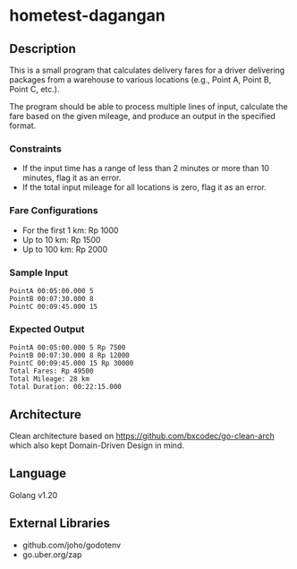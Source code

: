 # hometest-dagangan

## Description

This is a small program that calculates delivery fares for a driver delivering packages from a warehouse to various locations (e.g., Point A, Point B, Point C, etc.).

The program should be able to process multiple lines of input, calculate the fare based on the given mileage, and produce an output in the specified format.

### Constraints

- If the input time has a range of less than 2 minutes or more than 10 minutes, flag it as an error.
- If the total input mileage for all locations is zero, flag it as an error.

### Fare Configurations

- For the first 1 km: Rp 1000
- Up to 10 km: Rp 1500
- Up to 100 km: Rp 2000

### Sample Input

```
PointA 00:05:00.000 5
PointB 00:07:30.000 8
PointC 00:09:45.000 15
```

### Expected Output

```
PointA 00:05:00.000 5 Rp 7500
PointB 00:07:30.000 8 Rp 12000
PointC 00:09:45.000 15 Rp 30000
Total Fares: Rp 49500
Total Mileage: 28 km
Total Duration: 00:22:15.000
```

## Architecture

Clean architecture based on https://github.com/bxcodec/go-clean-arch which also kept Domain-Driven Design in mind.

## Language

Golang v1.20

## External Libraries

- github.com/joho/godotenv
- go.uber.org/zap
